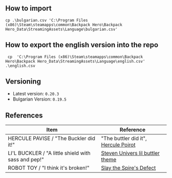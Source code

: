## How to import
```shell
cp .\bulgarian.csv 'C:\Program Files (x86)\Steam\steamapps\common\Backpack Hero\Backpack Hero_Data\StreamingAssets\Language\bulgarian.csv'
```

## How to export the english version into the repo

```shell
 cp  'C:\Program Files (x86)\Steam\steamapps\common\Backpack Hero\Backpack Hero_Data\StreamingAssets\Language\english.csv' .\english.csv
```


## Versioning

- Latest version: `0.20.3`
- Bulgarian Version: `0.19.5`


## References

| Item | Reference |
| ---- | --------- | 
| HERCULE PAVISE / "The Buckler did it!" | "The buttler did it", [Hercule Poirot](https://en.wikipedia.org/wiki/Hercule_Poirot) |
| LI'L BUCKLER / "A little shield with sass and pep!" | [Steven Univers lil buttler theme](https://steven-universe.fandom.com/wiki/Li%27l_Butler_Theme) |
| ROBOT TOY / "I think it's broken!" | [Slay the Spire's Defect](https://slay-the-spire.fandom.com/wiki/Defect) |
